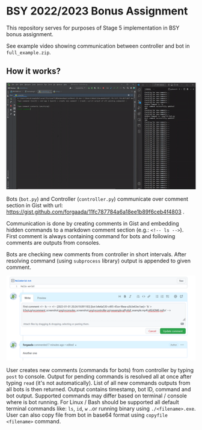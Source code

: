 # BSY 2022/2023 Bonus Assignment
This repository serves for purposes of Stage 5 implementation in BSY bonus assignment.

See example video showing communication between controller and bot in `full_example.zip`.

## How it works?

![example.gif](example.gif)

Bots (`bot.py`) and Controller (`controller.py`) communicate over comment section in Gist with url: https://gist.github.com/forgaada/11fc787784a6a18ee1b89f6ceb4f4803 .

Communication is done by creating comments in Gist and embedding hidden commands to a markdown
comment section (e.g.: `<!-- ls -->`). First comment is always containing command for bots
and following comments are outputs from consoles.

Bots are checking new comments from controller in short intervals. After resolving command (using `subprocess` library) output is appended to given comment.

![img.png](comment_screenshot.png)

User creates new comments (commands for bots) from controller by typing `post` to console. Output for pending commands 
is resolved all at once after typing `read` (it's not automatically). List of all new
commands outputs from all bots is then returned. Output contains timestamp, bot ID, command and bot output. 
Supported commands may differ based on terminal / console where is bot running. For Linux / Bash
should be supported all default terminal commands like: `ls`, `id`, `w` ..or running binary using `./<filename>.exe`. User can also copy
file from bot in base64 format using `copyfile <filename>` command.










